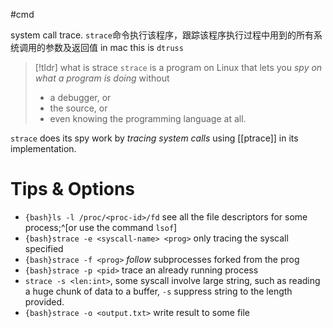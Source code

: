 #cmd 

system call trace.
`strace`命令执行该程序，跟踪该程序执行过程中用到的所有系统调用的参数及返回值
in mac this is `dtruss`

> [!tldr] what is strace
> `strace` is a program on Linux that lets you _spy on what a program is doing_ without
> - a debugger, or
> - the source, or
> - even knowing the programming language at all.

`strace` does its spy work by _tracing system calls_ using [[ptrace]] in its implementation.

# Tips & Options

- `{bash}ls -l /proc/<proc-id>/fd` see all the file descriptors for some process;^[or use the command `lsof`] 
- `{bash}strace -e <syscall-name> <prog>` only tracing the syscall specified
- `{bash}strace -f <prog>` _follow_ subprocesses forked from the prog
- `{bash}strace -p <pid>` trace an already running process
- `strace -s <len:int>`, some syscall involve large string, such as reading a huge chunk of data to a buffer, `-s` suppress string to the length provided.
- `{bash}strace -o <output.txt>` write result to some file